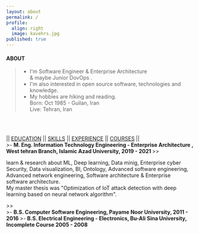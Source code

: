 ```yaml
---
layout: about
permalink: /
profile:
  align: right
  image: kavehrs.jpg
published: true
---
```




#### ABOUT

> * I'm Software Engineer & Enterprise Architecture<br>
> & maybe Junior DovOps .<br>
> * I'm also interested in open source software, technologies and knowledge. <br>
> * My hobbies are hiking and reading.<br>
> Born: Oct 1985 - Guilan, Iran <br>
> Live: Tehran, Iran <br>




<!-- > I strive for gender equality  <br> -->
<br><br>
<script src=".\assets\js\indexpage.js"></script>

<div class="buttons"> ||
  <a href="#" onclick="toggleVisibility('EDUCATION');">EDUCATION</a> ||
  <a href="#" onclick="toggleVisibility('SKILLS');">SKILLS</a> ||
  <a href="#" onclick="toggleVisibility('EXPERIENCE');">EXPERIENCE</a> ||
  <a href="#" onclick="toggleVisibility('COURSES');">COURSES</a> ||
</div>


<div id="EDUCATION" markdown="1">
>- <strong> M. Eng. Information Technology Engineering - Enterprise Architecture ,  West tehran Branch, Islamic Azad University, 2019 - 2021 </strong>
>><p>learn & research about ML, Deep learning, Data minig, Enterprise cyber Security, Data visualization, BI, Ontology, Advanced software engineering, Advanced network engineering, Software architecture & Enterprise software architecture.<br>My  master thesis was "Optimization of IoT attack detection with deep learning based on neural network algorithm". </p>
>><br>
>- <strong> B.S. Computer Software Engineering, Payame Noor University, 2011 - 2016 </strong>
>- <strong> B.S. Electrical Engineering - Electronics, Bu-Ali Sina University, Incomplete Course 2005 - 2008 </strong>

</div>

<div id="SKILLS" style="display: none;" markdown="1">


> * Python <br>
>> Django<br>
>> Crawl (scrapy, requests & Beautifulsoup)<br>
>> Data Analysis<br>
>
> * Zabbix <br>
>
> * Data Mining <br>
>
> * Ruby
>> RubyOnRails




  </div>

<div id="EXPERIENCE" style="display: none;" markdown="1">
> ##### SOROUSH Multimedia Corporation (IRIB), Tehran, Iran<br> Aug 2018- present
>> •	Software Engineer at the Datamining section.<br> Jan 2021 – Present<br>
>>> Python Programmer<br>
>>> Data Gathering<br>
>>> Linux SysAdmin<br>
>>> Zabbix Admin<br>
>>
>> ‌ <br>
>>
>> •	Junior Software Engineer at the R&D section.<br> Aug 2019 – Jan 2021<br>
>>> Research & Development<br>
>>> Web Crawling<br>
>> ‌ <br>
>>
>> •	Monitoring And Evaluation Specialist at the IPTV/OTT center.<br> Aug 2018 – Aug 2019<br>
>>> Mividi TSM100 admin<br>
>>> Data Gathering<br>
>>> Python programmer<br>
>>>Data Analysis<br>
>>
>> ‌ <br>
>> •	Projets :<br>
>>> Implement Zabbix Monitoring System (2021 - 2021)<br>
>>> Rasad Analytic Platform (2019 - 2021)<br>
>>> Web Crawling (2018 - 2020)<br>
>
>
> ##### Iran Tablo Co., Sepehr Industrial City,Nazarabad, Iran<br> Nov 2017 - Dec 2017<br>
>> •	Wiring Technician<br> Electrical switchboard wiring<br>
>
>
> ##### Shokouh Electronic co, Hashtgerd Industrial City, Iran<br> Nov 2011 - Feb 2012<br>
>> •	Assembler of electronic boards (Part Time)<br>
><br>
>
> ##### Maharan Engineering Corp., Baharestan Industrial Zone, Karaj, Iran<br> Aug 2011 - Oct 2011<br>
>> •	Assembler of electronic boards<br>
><br>
>
> ##### Iranian Students News Agency (ISNA), Hamedan, Iran<br> Sep 2005 - Feb 2009<br>
>> •	Reporter<br>
</div>

<div id="COURSES" style="display: none;" markdown="1">
>- <strong> Coursera<strong>
>> Security and Privacy for Big Data - Part 1<br>
>>  Introduction to Machine Learning<br>
>> And other training courses that you can see in [my coursera profile](https://www.coursera.org/user/53af89539f2cd0ad9a781d465a0dfdca)
>>
>- <strong> DataCamp <strong>
>>Python Fundamentals - SKILL TRACK  (4 Courses) <br>
>>Python Programmer - CAREER TRACK  (16 Courses) <br>
>>And several other training courses that you can see in [my DataCamp profile](https://www.datacamp.com/profile/kavehrs)
>>
>- <strong> Udemy <strong>
>> You can see [my udemy profile](https://www.udemy.com/user/kaveh-rezaeishiraz/)
>>
>- <strong> laitec<strong>
>>Lpic 1 <br>
>>C++ <br>
>>And other courses you can inquire it with my studencode(SUTIT code) : 9219 ([laitec Document Inquiry Center](https://www.datacamp.com/profile/kavehrs) )
>>
> - <strong> Iran's Technical and Vocational Training Organization (Iran TVTO)<strong>
>> ICDL second-rate (cert no. : 26716881)<br>
>> ICDL (cert no. : 28202462)	<br>
>> General Network Security Technician  (cert no. : 27591652)	<br>
>>
> - <strong>Arjang Higher Education Institute (GoToclass platform)<strong>
>> CCNA 200-120 (cert no. : ofwyc5ots0egrmjlfdmk)<br>
>> Certified Ethical Hacker (cert no. : a9r7qu4f2l9ez03q1cc9)	<br>
>> <br>
</div>
